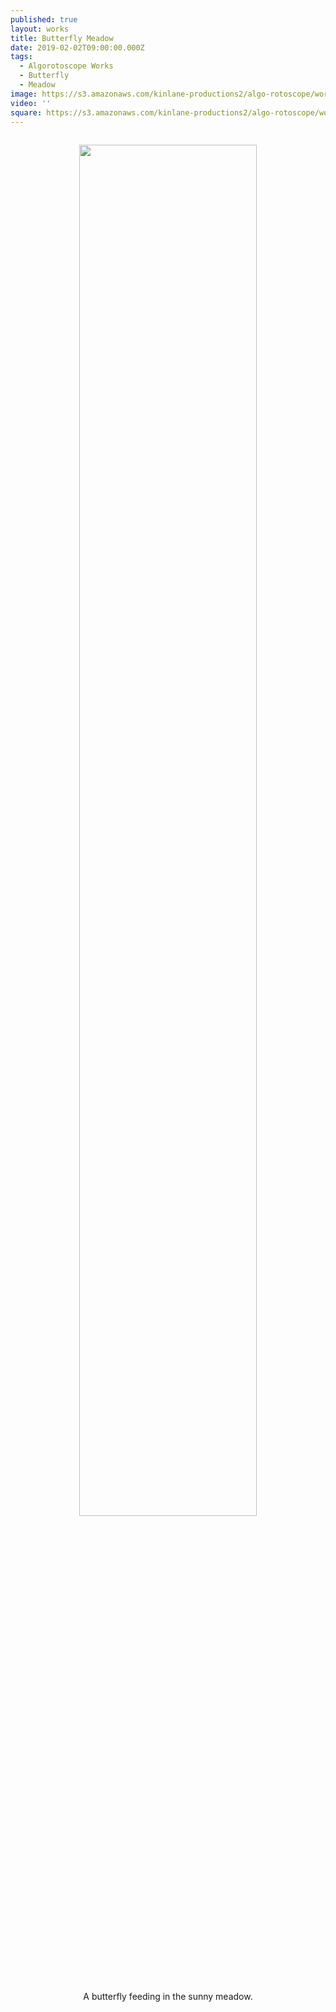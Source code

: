 ```yaml
---
published: true
layout: works
title: Butterfly Meadow
date: 2019-02-02T09:00:00.000Z
tags:
  - Algorotoscope Works
  - Butterfly
  - Meadow
image: https://s3.amazonaws.com/kinlane-productions2/algo-rotoscope/working/meadow-butterfly_purp_paper.jpg
video: ''
square: https://s3.amazonaws.com/kinlane-productions2/algo-rotoscope/working/meadow-butterfly_purp_paper-square.jpg
---
```

<p align="center"><img src="{{ page.image }}" width="75%" style="padding: 15px;" /></p>
<center>A butterfly feeding in the sunny meadow.</center>
